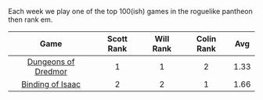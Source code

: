 Each week we play one of the top 100(ish) games in the roguelike pantheon then rank em.



| Game | Scott Rank | Will Rank | Colin Rank | Avg |
|  :----: |  :----: |  :----: |  :----: |  :----: |
| [Dungeons of Dredmor](https://scottburger.github.io/GROGtest2/2021-01-02-dredmor/) | 1 | 1 | 2 | 1.33
| [Binding of Isaac](https://scottburger.github.io/GROGtest2/2021-01-03-isaac/) | 2 | 2 | 1 | 1.66
